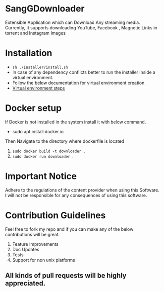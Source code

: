 # SangGDownloader
Extensible Application which can Download Any streaming media. 
Currently, It supports downloading YouTube, Facebook , Magnetic Links in torrent and Instagram Images

# Installation 
- `sh ./Installer/install.sh`
- In case of any dependency conflicts better to run the installer inside a virtual environment.
- Follow the below documentation for virtual environment creation.
- [Virtual environment steps](https://docs.python.org/3/library/venv.html)

# Docker setup
If Docker is not installed in the system install it with below command.
- sudo apt  install docker.io

Then Navigate to the directory where dockerfile is located
1. `sudo docker build -t downloader .`
2. `sudo docker run downloader`
.
# Important Notice
Adhere to the regulations of the content provider when using this Software. 
I will not be responsible for any consequences of using this software.

# Contribution Guidelines
Feel free to fork my repo and if you can make any of the below contributions will be great.
1. Feature Improvements
2. Doc Updates
3. Tests
4. Support for non unix platforms

## All kinds of pull requests will be highly appreciated.
